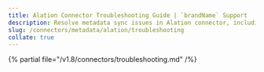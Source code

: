 ```yaml
---
title: Alation Connector Troubleshooting Guide | `brandName` Support
description: Resolve metadata sync issues in Alation connector, including authentication errors, sync gaps, and asset duplication.
slug: /connectors/metadata/alation/troubleshooting
collate: true
---
```


{% partial file="/v1.8/connectors/troubleshooting.md" /%}
